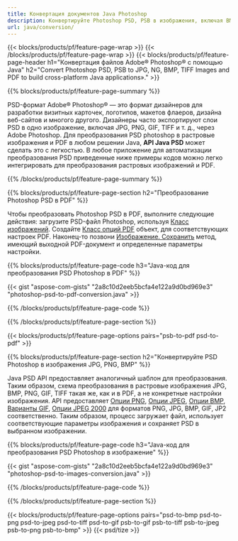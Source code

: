 ```yaml
---
title: Конвертация документов Java Photoshop
description: Конвертируйте Photoshop PSD, PSB в изображения, включая BMP, JPG, PNG, TIFF и PDF, с помощью библиотеки Java.
url: java/conversion/
---
```


{{< blocks/products/pf/feature-page-wrap >}}
{{< /blocks/products/pf/feature-page-wrap >}}
{{< blocks/products/pf/feature-page-header h1="Конвертация файлов Adobe® Photoshop® с помощью Java" h2="Convert Photoshop PSD, PSB to JPG, NG, BMP, TIFF Images and PDF to build cross-platform Java applications»." >}}

{{% blocks/products/pf/feature-page-summary %}}

PSD-формат Adobe® Photoshop® — это формат дизайнеров для разработки визитных карточек, логотипов, макетов флаеров, дизайна веб-сайтов и многого другого. Дизайнеры часто экспортируют слои PSD в одно изображение, включая JPG, PNG, GIF, TIFF и т. д., через Adobe Photoshop. Для преобразования PSD photoshop в растровые изображения и PDF в любом решении Java, **API Java PSD** может сделать это с легкостью. В любое приложение для автоматизации преобразования PSD приведенные ниже примеры кодов можно легко интегрировать для преобразования растровых изображений и PDF.

{{% /blocks/products/pf/feature-page-summary %}}

{{% blocks/products/pf/feature-page-section h2="Преобразование Photoshop PSD в PDF" %}}

Чтобы преобразовать Photoshop PSD в PDF, выполните следующие действия: загрузите PSD-файл Photoshop, используя [Класс изображений](https://apireference.aspose.com/psd/java/com.aspose.psd/Image). Создайте [Класс опций PDF](https://apireference.aspose.com/psd/java/com.aspose.psd.imageoptions/PdfOptions) объект, для соответствующих настроек PDF. Наконец-то позвони [Изображение. Сохранить](https://apireference.aspose.com/psd/java/com.aspose.psd/Image#save-java.lang.String-com.aspose.psd.ImageOptionsBase-) метод, имеющий выходной PDF-документ и определенные параметры настройки.

{{% blocks/products/pf/feature-page-code h3="Java-код для преобразования PSD Photoshop в PDF" %}}

{{< gist "aspose-com-gists" "2a8c10d2eeb5bcfa4e122a9d0bd969e3" "photoshop-psd-to-pdf-conversion.java" >}}

{{% /blocks/products/pf/feature-page-code %}}

{{% /blocks/products/pf/feature-page-section %}}

{{< blocks/products/pf/feature-page-options pairs="psb-to-pdf psd-to-pdf" >}}

{{% blocks/products/pf/feature-page-section h2="Конвертируйте PSD Photoshop в изображения JPG, PNG, BMP" %}}

Java PSD API предоставляет аналогичный шаблон для преобразования. Таким образом, схема преобразования в растровые изображения JPG, BMP, PNG, GIF, TIFF такая же, как и в PDF, а не конкретные настройки изображения. API предоставляет [Опции PNG](https://apireference.aspose.com/psd/java/com.aspose.psd.imageoptions/PngOptions), [Опции JPEG](https://apireference.aspose.com/psd/java/com.aspose.psd.imageoptions/JpegOptions), [Опции BMP](https://apireference.aspose.com/psd/java/com.aspose.psd.imageoptions/BmpOptions), [Варианты GIF](https://apireference.aspose.com/psd/java/com.aspose.psd.imageoptions/GifOptions), [Опции JPEG 2000](https://apireference.aspose.com/psd/java/com.aspose.psd.imageoptions/Jpeg2000Options) для форматов PNG, JPG, BMP, GIF, JP2 соответственно. Таким образом, процесс загружает файл, использует соответствующие параметры изображения и сохраняет PSD в выбранном изображении.

{{% blocks/products/pf/feature-page-code h3="Java-код для преобразования PSD Photoshop в изображение" %}}

{{< gist "aspose-com-gists" "2a8c10d2eeb5bcfa4e122a9d0bd969e3" "photoshop-psd-to-images-conversion.java" >}}

{{% /blocks/products/pf/feature-page-code %}}

{{% /blocks/products/pf/feature-page-section %}}

{{< blocks/products/pf/feature-page-options pairs="psd-to-bmp psd-to-png psd-to-jpeg psd-to-tiff psd-to-gif psb-to-gif psb-to-tiff psb-to-jpeg psb-to-png psb-to-bmp" >}}
{{< psd/tize >}}
